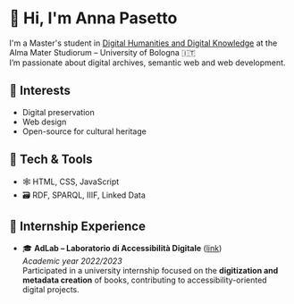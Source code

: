 
<!--
**annapasetto0/annapasetto0** is a ✨ _special_ ✨ repository because its `README.md` (this file) appears on your GitHub profile.

Here are some ideas to get you started:

- 🔭 I’m currently working on ...
- 🌱 I’m currently learning ...
- 👯 I’m looking to collaborate on ...
- 🤔 I’m looking for help with ...
- 💬 Ask me about ...
- 📫 How to reach me: ...
- 😄 Pronouns: ...
- ⚡ Fun fact: ...
-->
# 👋 Hi, I'm Anna Pasetto
I'm a Master's student in  <a href="https://corsi.unibo.it/2cycle/DigitalHumanitiesKnowledge"> Digital Humanities and Digital Knowledge</a> at the Alma Mater Studiorum – University of Bologna 🇮🇹  
I’m passionate about digital archives, semantic web and web development.  

## 🧠 Interests
- Digital preservation  
- Web design  
- Open-source for cultural heritage

## 🔧 Tech & Tools
- 🕸️ HTML, CSS, JavaScript
- 🗃️ RDF, SPARQL, IIIF, Linked Data

## 🧪 Internship Experience
- 🎓 **AdLab – Laboratorio di Accessibilità Digitale** ([link](https://site.unibo.it/adlab/it))  
  *Academic year 2022/2023*  
  Participated in a university internship focused on the **digitization and metadata creation** of books, contributing to accessibility-oriented digital projects.
